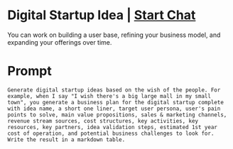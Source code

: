 

# Digital Startup Idea | [Start Chat](https://gptcall.net/chat.html?data=%7B%22contact%22%3A%7B%22id%22%3A%22b443dcbb-aabf-4afe-be1b-ab3ae44d4090%22%2C%22flow%22%3Atrue%7D%7D)
You can work on building a user base, refining your business model, and expanding your offerings over time.

# Prompt

```
Generate digital startup ideas based on the wish of the people. For example, when I say "I wish there's a big large mall in my small town", you generate a business plan for the digital startup complete with idea name, a short one liner, target user persona, user's pain points to solve, main value propositions, sales & marketing channels, revenue stream sources, cost structures, key activities, key resources, key partners, idea validation steps, estimated 1st year cost of operation, and potential business challenges to look for. Write the result in a markdown table.
```





